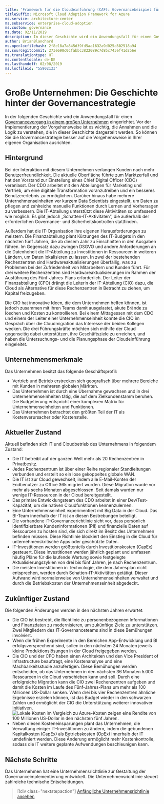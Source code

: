 ```yaml
---
title: 'Framework für die Cloudeinführung (CAF): Governancebeispiel für große Unternehmen'
titleSuffix: Microsoft Cloud Adoption Framework for Azure
ms.service: architecture-center
ms.subservice: enterprise-cloud-adoption
ms.custom: governance
ms.date: 02/11/2019
description: In dieser Geschichte wird ein Anwendungsfall für einen Governancevorgang in einem großen Unternehmen eingerichtet.
author: BrianBlanchard
ms.openlocfilehash: 2f8e18a7a845d39fd5aa1632a9d025a502518a94
ms.sourcegitcommit: 273e690c0cfabbc3822089c7d8bc743ef41d2b6e
ms.translationtype: HT
ms.contentlocale: de-DE
ms.lasthandoff: 02/08/2019
ms.locfileid: "55902133"
---
```

# <a name="large-enterprise-the-narrative-behind-the-governance-strategy"></a>Große Unternehmen: Die Geschichte hinter der Governancestrategie

In der folgenden Geschichte wird ein Anwendungsfall für einen [Governancevorgang in einem großen Unternehmen](./overview.md) eingerichtet. Vor der Implementierung der Vorgehensweise ist es wichtig, die Annahmen und die Logik zu verstehen, die in dieser Geschichte dargestellt werden. So können Sie die Governancestrategie besser auf die Vorgehensweise in Ihrer eigenen Organisation ausrichten.

## <a name="back-story"></a>Hintergrund

Bei der Interaktion mit diesem Unternehmen verlangen Kunden nach mehr Benutzerfreundlichkeit. Die aktuelle Oberfläche führte zum Marktzerfall und hat den Vorstand zur Einstellung eines Chief Digital Officer (CDO) veranlasst. Der CDO arbeitet mit den Abteilungen für Marketing und Vertrieb, um eine digitale Transformation voranzutreiben und ein besseres Benutzererlebnis zu ermöglichen. Darüber hinaus habe mehrere Unternehmenseinheiten vor kurzem Data Scientists eingestellt, um Daten zu pflegen und zahlreiche manuelle Funktionen durch Lernen und Vorhersagen zu verbessern. Die IT-Abteilung unterstützt diese Aktivitäten so umfassend wie möglich. Es gibt jedoch „Schatten-IT-Aktivitäten“, die außerhalb der erforderlichen Governance- und Sicherheitskontrollen stattfinden.

Außerdem hat die IT-Organisation ihre eigenen Herausforderungen zu meistern. Die Finanzabteilung plant Kürzungen des IT-Budgets in den nächsten fünf Jahren, die ab diesem Jahr zu Einschnitten in den Ausgaben führen. Im Gegensatz dazu zwingen DSGVO und andere Anforderungen an die Datenhoheit die IT-Abteilung zu Investitionen in Ressourcen in weiteren Ländern, um Daten lokalisieren zu lassen. In zwei der bestehenden Rechenzentren sind Hardwareaktualisierungen überfällig, was zu Problemen bei der Zufriedenheit von Mitarbeitern und Kunden führt. Für drei weitere Rechenzentren sind Hardwareaktualisierungen im Rahmen der Ausführung des Fünf-Jahres-Plans erforderlich. Der Leiter der Finanzabteilung (CFO) drängt die Leiterin der IT-Abteilung (CIO) dazu, die Cloud als Alternative für diese Rechenzentren in Betracht zu ziehen, um Kapital freizugeben.

Die CIO hat innovative Ideen, die dem Unternehmen helfen können, ist jedoch zusammen mit ihren Teams damit ausgelastet, akute Brände zu löschen und Kosten zu kontrollieren. Bei einem Mittagessen mit dem CDO und einem der Leiter einer Unternehmenseinheit konnte die CIO im Gespräch über die Cloudmigration das Interesse der beiden Kollegen wecken. Die drei Führungskräfte möchten sich mithilfe der Cloud gegenseitig dabei unterstützen, ihre Geschäftsziele zu erreichen, und haben die Untersuchungs- und die Planungsphase der Cloudeinführung eingeleitet.

## <a name="business-characteristics"></a>Unternehmensmerkmale

Das Unternehmen besitzt das folgende Geschäftsprofil:

- Vertrieb und Betrieb erstrecken sich geografisch über mehrere Bereiche mit Kunden in mehreren globalen Märkten.
- Das Unternehmen ist durch eine Übernahme gewachsen und in drei Unternehmenseinheiten tätig, die auf dem Zielkundenstamm beruhen. Die Budgetierung entspricht einer komplexen Matrix für Unternehmenseinheiten und Funktionen.
- Das Unternehmen betrachtet den größten Teil der IT als Kostenverursacher oder Kostenstelle.

## <a name="current-state"></a>Aktueller Zustand

Aktuell befinden sich IT und Cloudbetrieb des Unternehmens in folgendem Zustand:

- Die IT betreibt auf der ganzen Welt mehr als 20 Rechenzentren in Privatbesitz.
- Jedes Rechenzentrum ist über einer Reihe regionaler Standleitungen verbunden und erstellt so ein lose gekoppeltes globale WAN.
- Die IT ist zur Cloud gewechselt, indem alle E-Mail-Konten der Endbenutzer zu Office 365 migriert wurden. Diese Migration wurde vor mehr als sechs Monaten abgeschlossen. Seit damals wurden nur wenige IT-Ressourcen in der Cloud bereitgestellt.
- Das primäre Entwicklungsteam des CDO arbeitet in einer Dev/Test-Kapazität, um die nativen Cloudfunktionen kennenzulernen.
- Eine Unternehmenseinheit experimentiert mit Big Data in der Cloud. Das BI-Team innerhalb der IT ist an diesen Bestrebungen beteiligt.
- Die vorhandene IT-Governancerichtlinie sieht vor, dass persönlich identifizierbare Kundeninformationen (PII) und finanzielle Daten auf Ressourcen zu hosten sind, die sich direkt im Besitz des Unternehmen befinden müssen. Diese Richtlinie blockiert den Einstieg in die Cloud für unternehmenskritische Apps oder geschützte Daten.
- IT-Investitionen werden größtenteils durch Investitionskosten (CapEx) gesteuert. Diese Investitionen werden jährlich geplant und umfassen häufig Pläne für die laufende Wartung sowie festgelegte Aktualisierungszyklen von drei bis fünf Jahren, je nach Rechenzentrum.
- Die meisten Investitionen in Technologie, die dem Jahresplan nicht entsprechen, werden durch Schatten-IT-Aktivitäten getätigt. Dieser Aufwand wird normalerweise von Unternehmenseinheiten verwaltet und durch die Betriebskosten der Unternehmenseinheit abgedeckt.

## <a name="future-state"></a>Zukünftiger Zustand

Die folgenden Änderungen werden in den nächsten Jahren erwartet:

- Die CIO ist bestrebt, die Richtlinie zu personenbezogenen Informationen und Finanzdaten zu modernisieren, um zukünftige Ziele zu unterstützen. Zwei Mitgliedern des IT-Governanceteams sind in diese Bemühungen involviert.
- Wenn die frühen Experimente in den Bereichen App-Entwicklung und BI erfolgsversprechend sind, sollen in den nächsten 24 Monaten jeweils kleine Produktionslösungen in der Cloud freigegeben werden.
- Die CIO und der CFO haben einen Architekten und den Vice President of Infrastructure beauftragt, eine Kostenanalyse und eine Machbarkeitsstudie anzufertigen. Diese Bemühungen werden entscheiden, ob das Unternehmen in den nächsten 36 Monaten 5.000 Ressourcen in die Cloud verschieben kann und soll. Durch eine erfolgreiche Migration kann die CIO zwei Rechenzentren aufgeben und damit die Kosten im Laufe des Fünf-Jahres-Plans um mehr als 100 Millionen US-Dollar senken. Wenn drei bis vier Rechenzentren ähnliche Ergebnisse erzielen können, ist das Budget wieder in den schwarzen Zahlen und ermöglicht der CIO die Unterstützung weiterer innovativer Initiativen.
    ![Lokale Kosten im Vergleich zu Azure-Kosten zeigen eine Rendite von 100 Millionen US-Dollar in den nächsten fünf Jahren.](../../../_images/governance/calculator-enterprise.png)
- Neben diesen Kosteneinsparungen plant das Unternehmen, die Verwaltung einiger IT-Investitionen zu ändern, indem die gebundenen Kapitalkosten (CapEx) als Betriebskosten (OpEx) innerhalb der IT umdefiniert werden. Diese Änderung ermöglicht mehr Kostenkontrolle, sodass die IT weitere geplante Aufwendungen beschleunigen kann.

## <a name="next-steps"></a>Nächste Schritte

Das Unternehmen hat eine Unternehmensrichtlinie zur Gestaltung der Governanceimplementierung entwickelt. Die Unternehmensrichtlinie steuert zahlreiche technische Entscheidungen.

> [!div class="nextstepaction"]
> [Anfängliche Unternehmensrichtlinie ansehen](./initial-corporate-policy.md)
